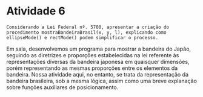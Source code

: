 # Atividade 6

`Considerando a Lei Federal nº. 5700, apresentar a criação do procedimento mostraBandeiraBrasil(x, y, l), explicando como ellipseMode() e rectMode() podem simplificar o processo.`

Em sala, desenvolvemos um programa para mostrar a bandeira do Japão, seguindo as diretrizes e proporções estabelecidas na lei referente às representações diversas da bandeira japonesa em quaisquer dimensões, porém representando as mesmas proporções entre os elementos da bandeira. Nossa atividade aqui, no entanto, se trata da representação da bandeira brasileira, sob a mesma lógica, assim como uma breve explanação sobre funções auxiliares de posicionamento. 
